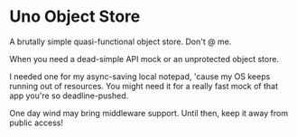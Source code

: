 # Uno Object Store
A brutally simple quasi-functional object store. Don't @ me.

When you need a dead-simple API mock or an unprotected object store.

I needed one for my async-saving local notepad, 'cause my OS keeps running out of resources.
You might need it for a really fast mock of that app you're so deadline-pushed.

One day wind may bring middleware support. Until then, keep it away from public access!
